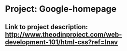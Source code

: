 # Project: Google-homepage
## Link to project description: http://www.theodinproject.com/web-development-101/html-css?ref=lnav